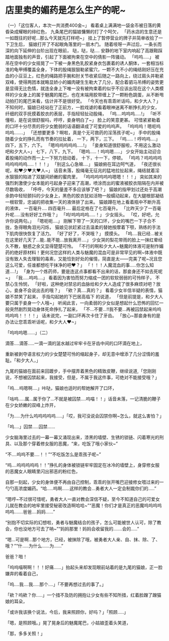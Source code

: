 # 店里卖的媚药是怎么生产的呢~

（一）「这位客人，本次一共消费400金~」
看着桌上满满地一袋金币被日落的黄昏染成耀眼的绯红色，
九条尾巴的猫娘慵懒的打了个呵欠，
「药水店的生意还是一如既往的好呢…那么今天就先打样吧~」
挂上了暂停营业的牌子并简单收拾了一下卫生后，
猫娘打开了不起眼角落里的一扇木门。
随着吱呀一声过后，一条长而深的向下延伸的台阶出现在眼前，
哒，哒，哒….
安静的地下室内响起了高跟鞋踩踏地面独有的声音，引起了下面被拘束在空中的倩影一阵骚动。
「呜呜…..」
被吊在空中的少女摇晃了一下被一身黑色乳胶紧身衣包裹着的诱人酮体，一套相当标准的龟甲缚覆盖全身，下体的股绳狠狠勒紧蜜穴，一颗不大不小的绳结刚好压在充血的小豆豆上，红色的绳路把手腕和肘关节收紧后随之一路向上，绕过肩头并勒紧双峰，使得两团本就略显娇小的媚肉硬生生勒大了几分，配合着驷马吊缚的姿势更是显得无比色情，就连全身上下唯一没有被拘束着的似乎不应该出现在这个人类模样的少女身上的属于魅魔的尾巴，也在末端用胶带缠上了一颗粉色跳蛋，从不断甩动拍打的尾巴来看，估计并不是很好受。
「今天也有乖乖听话吗，和夕大人？」
不知何时，猫娘已经站在了正前方，一脸戏谑的看着眼神迷离不断挣扎的少女，
纤细的双手抚摸着胶衣的表层，手指轻轻扯动股绳，
「呜….呜呜呜…..!」
「听不懂啦，是在说很舒服吗，哼哼，妾身明白了~」
脸上的笑意更甚。
可惜紧紧勒着的口环十分尽责的将少女脆弱的话语翻译成了可爱的呜呜声。
「呜呜呜！嗯呃呜呜呜…….」
「还想要更多？啊啦，真是个无可救药的淫荡孩子呢~」
手中的股绳随着少女的挣扎而有节奏的拉扯着，
一下，两下，三下。
「呜…..！哼呜呜….」
四下，五下，六下。
「嗯呜呜呜呜呜…..!」
「妾身知道很舒服啦，不用这么激动吧和夕大人~」
七下，八下，九下。
「嗯呜…..！呜呜嗯…..」
少女开始主动迎合着股绳的动作而一上一下努力扭动着，
十下，十一下，停顿。
「呜呜？呜呜呜呜呜呜呜呜呜…..！！！」
「别这么心急嘛….」
猫娘俯在耳边呵气道，
「夜还很长呢，和♥夕♥大♥人~」
话音未落，股绳毫无征兆的猛地拉扯起来，绳结就着淫水狠狠的陷进了双腿间娇嫩的蜜肉里，
「呜呜呜呜呜呜嗯嗯！！！」
突如其来的强烈刺激使少女本能的弓起身子迎来了高潮，喷涂而出的蜜液被胶衣阻隔在内并被尽数吸收，
「呼呼，今天的量差不多应该够了吧？」
猫娘的指甲划过还处于高潮余韵中轻轻颤抖的少女身上，黑色的胶衣犹如活物一般蠕动起来，在大腿根部凝结一根软管，忠诚的把收集一天的液体排了出来。
猫娘蹲在地上看着瓶中不断升高的液体，
一百毫升….
四百毫升….
最后定格在了七百毫升。
「比昨天少了一百毫升呢…..没有好好工作哦？」
「呜!呜呜呜呜…..！」
少女摇头。
「哎，好吧，允许你说两句。」
「嗯呃呃….」
刚解下带了一天的口环，少女的嘴巴一下子合不拢，急得眼角泪光闪烁，
猫娘见状赶紧过去温柔的替她按摩着下颚，熟练的手法下肌肉很快恢复了活力。
「好了好了，不哭哦？」
摸摸头。
「呜….我已经…被关在这里好几天了…能..能不能…放我离开….」
少女哭的梨花带雨的脸上一抹红晕经久不散，魅惑之余又显得楚楚可怜。
「不行的啊和夕大人~魅魔的体液可是制作媚药的绝好原材料！更何况您这样的人类与魅魔的混血可是非常罕见的啊~体液中既没有致人失去理智的毒素，又能恰到好处的催情，简直是太——完美了呢~况且您这么可爱，任谁都想吃干抹净的吧♥？」
「！！！人魔混血的事…..你怎么知道….!」
「身为一个炼药师，要是连这点事都看不出来的话，那妾身还不如去死呢~」
「我…..呜呜….」
看着因为害怕而努力缩成一团的软软弱弱的可怜样子，
不禁心生怜悯，
「好啦，这种绝对禁忌的血脉给和夕大人造成了很多麻烦对吧？放心，妾身不会说出去的哦？」
「欸？真….真的？」
看着少女半信半疑的表情，猫娘不禁笑了起来，
手指勾起她的下巴居高临下 的说道，
「但是前提是，和夕大人要只属于妾身一个人哦~」
听闻此言，一向柔弱的少女似是想起什么恐怖的回忆一般突然剧烈晃动身体死命挣扎了起来，
「不…不要…!!我不要…再被囚禁起来呜呜呜呜呜！！！！」
话未说完，一副口环再次卡住了牙齿。
「放心~那妾身有的是办法让您乖乖听话呢，和夕大人♥~」

「呜呜呜嗯……」（二）

滴答….滴答…..一滴一滴的涎水越过牢牢卡在牙齿中间的口环滴在地上，

重新被剥夺语言权力的少女楚楚可怜的缩起身子，却无意中增添了几分涩情的羞耻。「和夕大人，」

九尾的猫娘在面前来回踱步，手中摆弄着黑色的精致皮鞭，继续说道,「您刚刚说，不想被囚禁起来，我接受，但是，不属于我这件事，可绝对不能接受哦？」

「呜….呜嗯啊….」咔哒，猫娘也适时的帮她解开了口环，

「咕呜…..属…属于你了…不就是被囚禁….呜喵！！」话音未落，一记清脆的鞭子在少女娇嫩的双峰上炸开，

「为…..为什么呜呜呜呜呜…..」「哎，我可没说会囚禁你啊~怎么，就这么害怕？」

「呜….」囚禁…..囚禁……

少女脑海里过去的一幕一幕又涌现出来，漆黑的墙壁、生锈的锁链、闪着寒光的刑具、以及那个穿着修女服的恶魔，“来，吃饭了哦小家伙~”

“不….呜呜不要….！！”“不吃饭怎么是乖孩子呢~”

“呜….呜呜呜呜呜！！”挣扎的身体被锁链牢牢固定在冰冷的墙壁上，身穿修女服的恶魔女人眼睛里闪出邪恶的粉红色，

自那一刻起，少女的身体便不再由自己控制，乖乖的张开嘴巴迎接修女喂过来的一勺勺高浓度媚药。“哈…..呜啊……这样的教会…勇者大人一定会制裁你们的…..”

“嗯哼~不过很可惜呢，勇者大人一直对教会深信不疑，至今不知道自己的可爱女儿就在教会的地牢里接受秘密改造啊哈哈~”“恶魔！你们才是真正的恶魔呜呜呜呜呜呜…….爸爸….妈妈……”

“别抱不切实际的幻想啦，勇者与魅魔结合的孩子，怎么可能被世人认可，除了教会，你也没地方可去了呐~”“妈妈那里！妈妈会收留我的…….会的…..”

“嗯…可是啊…那个地方，已经，被抹除了哦，被勇者大人亲、自、抹、除、了、哦？”“什…..为什么……为……”

爸爸？啪！

「呜呜喵啊啊！！！好痛……」抬起头来却发现眼前站着的是九尾的猫娘，正一脸嫌弃的看着自己，

「呜….我….我…..那个….」「不要再想过去的事了。」

「欸？呜欸？你…..」一个措不及防的拥抱让少女有些不知所措，红着脸蹭了蹭猫娘的耳朵，

「或许我该换个说法，今后，我来照顾你，好吗？」「照顾…..」

「嗯，是照顾哦。」晃了晃身后的魅魔尾巴，小姑娘歪着头笑道，

「那，多多关照！」